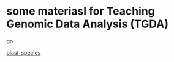 some materiasl for Teaching Genomic Data Analysis (TGDA)
========================================================

go


[blast_species](blast_species/blast_practical_species.html)


